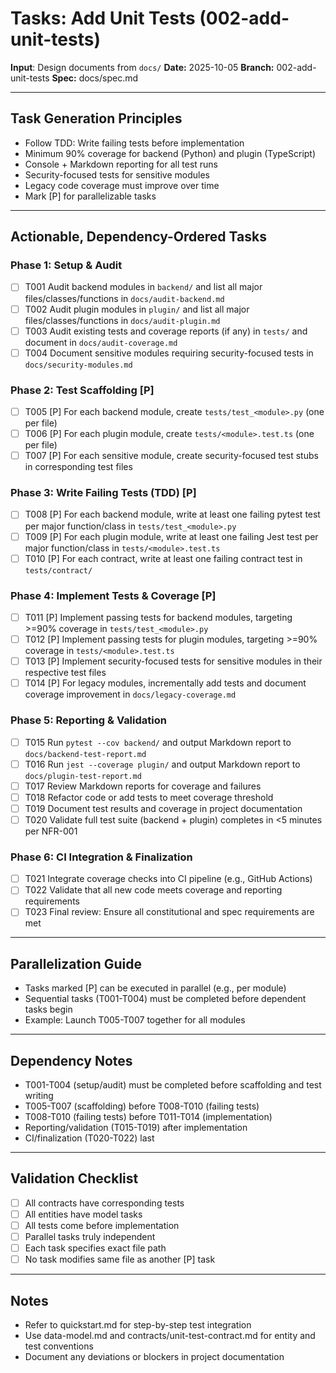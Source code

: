 # Tasks: Add Unit Tests (002-add-unit-tests)

**Input**: Design documents from `docs/`
**Date:** 2025-10-05
**Branch:** 002-add-unit-tests
**Spec:** docs/spec.md

---

## Task Generation Principles

- Follow TDD: Write failing tests before implementation
- Minimum 90% coverage for backend (Python) and plugin (TypeScript)
- Console + Markdown reporting for all test runs
- Security-focused tests for sensitive modules
- Legacy code coverage must improve over time
- Mark [P] for parallelizable tasks

---

## Actionable, Dependency-Ordered Tasks

### Phase 1: Setup & Audit

- [ ] T001 Audit backend modules in `backend/` and list all major files/classes/functions in `docs/audit-backend.md`
- [ ] T002 Audit plugin modules in `plugin/` and list all major files/classes/functions in `docs/audit-plugin.md`
- [ ] T003 Audit existing tests and coverage reports (if any) in `tests/` and document in `docs/audit-coverage.md`
- [ ] T004 Document sensitive modules requiring security-focused tests in `docs/security-modules.md`

### Phase 2: Test Scaffolding [P]

- [ ] T005 [P] For each backend module, create `tests/test_<module>.py` (one per file)
- [ ] T006 [P] For each plugin module, create `tests/<module>.test.ts` (one per file)
- [ ] T007 [P] For each sensitive module, create security-focused test stubs in corresponding test files

### Phase 3: Write Failing Tests (TDD) [P]

- [ ] T008 [P] For each backend module, write at least one failing pytest test per major function/class in `tests/test_<module>.py`
- [ ] T009 [P] For each plugin module, write at least one failing Jest test per major function/class in `tests/<module>.test.ts`
- [ ] T010 [P] For each contract, write at least one failing contract test in `tests/contract/`

### Phase 4: Implement Tests & Coverage [P]

- [ ] T011 [P] Implement passing tests for backend modules, targeting >=90% coverage in `tests/test_<module>.py`
- [ ] T012 [P] Implement passing tests for plugin modules, targeting >=90% coverage in `tests/<module>.test.ts`
- [ ] T013 [P] Implement security-focused tests for sensitive modules in their respective test files
- [ ] T014 [P] For legacy modules, incrementally add tests and document coverage improvement in `docs/legacy-coverage.md`

### Phase 5: Reporting & Validation

- [ ] T015 Run `pytest --cov backend/` and output Markdown report to `docs/backend-test-report.md`
- [ ] T016 Run `jest --coverage plugin/` and output Markdown report to `docs/plugin-test-report.md`
- [ ] T017 Review Markdown reports for coverage and failures
- [ ] T018 Refactor code or add tests to meet coverage threshold
- [ ] T019 Document test results and coverage in project documentation
- [ ] T020 Validate full test suite (backend + plugin) completes in <5 minutes per NFR-001

### Phase 6: CI Integration & Finalization

- [ ] T021 Integrate coverage checks into CI pipeline (e.g., GitHub Actions)
- [ ] T022 Validate that all new code meets coverage and reporting requirements
- [ ] T023 Final review: Ensure all constitutional and spec requirements are met

---

## Parallelization Guide

- Tasks marked [P] can be executed in parallel (e.g., per module)
- Sequential tasks (T001-T004) must be completed before dependent tasks begin
- Example: Launch T005-T007 together for all modules

---

## Dependency Notes

- T001-T004 (setup/audit) must be completed before scaffolding and test writing
- T005-T007 (scaffolding) before T008-T010 (failing tests)
- T008-T010 (failing tests) before T011-T014 (implementation)
- Reporting/validation (T015-T019) after implementation
- CI/finalization (T020-T022) last

---

## Validation Checklist

- [ ] All contracts have corresponding tests
- [ ] All entities have model tasks
- [ ] All tests come before implementation
- [ ] Parallel tasks truly independent
- [ ] Each task specifies exact file path
- [ ] No task modifies same file as another [P] task

---

## Notes

- Refer to quickstart.md for step-by-step test integration
- Use data-model.md and contracts/unit-test-contract.md for entity and test conventions
- Document any deviations or blockers in project documentation
